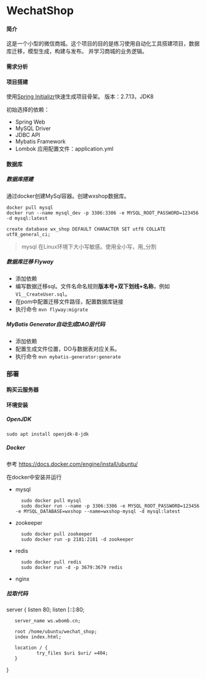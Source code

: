 # WechatShop

#### 简介

这是一个小型的微信商城。这个项目的目的是练习使用自动化工具搭建项目，数据库迁移，模型生成，构建与发布。
并学习商城的业务逻辑。

#### 需求分析

#### 项目搭建

使用[Spring Initializr](https://start.spring.io/)快速生成项目骨架。 版本：2.7.13，JDK8

初始选择的依赖：

- Spring Web
- MySQL Driver
- JDBC API
- Mybatis Framework
- Lombok
  应用配置文件：application.yml

#### 数据库

##### 数据库搭建

通过docker创建MySql容器。创建wxshop数据库。

```shell
docker pull mysql
docker run --name mysql_dev -p 3306:3306 -e MYSQL_ROOT_PASSWORD=123456 -d mysql:latest
```

```mysql
create database wx_shop DEFAULT CHARACTER SET utf8 COLLATE utf8_general_ci;
```

> mysql 在Linux环境下大小写敏感。使用全小写，用_分割

##### 数据库迁移 Flyway

- 添加依赖
- 编写数据迁移sql。文件名命名规则**版本号+双下划线+名称**，例如`V1__CreateUser.sql`。
- 在pom中配置迁移文件路径，配置数据库链接
- 执行命令 `mvn flyway:migrate`

##### MyBatis Generator自动生成DAO层代码

- 添加依赖
- 配置生成文件位置，DO与数据表对应关系。
- 执行命令 `mvn mybatis-generator:generate`

### 部署

#### 购买云服务器

#### 环境安装

##### OpenJDK

```shell
sudo apt install openjdk-8-jdk
```

##### Docker

参考 https://docs.docker.com/engine/install/ubuntu/

在docker中安装并运行

- mysql
  ```shell
    sudo docker pull mysql
    sudo docker run --name -p 3306:3306 -e MYSQL_ROOT_PASSWORD=123456 -e MYSQL_DATABASE=wxshop --name=wxshop-mysql -d mysql:latest
  ```
- zookeeper
  ```shell
    sudo docker pull zookeeper
    sudo docker run -p 2181:2181 -d zookeeper
  ```
- redis
  ```shell
    sudo docker pull redis
    sudo docker run -d -p 3679:3679 redis
  ```

- nginx

##### 拉取代码


server {
listen 80;
listen [::]:80;

       server_name ws.wbomb.cn;

       root /home/ubuntu/wechat_shop;
       index index.html;

       location / {
               try_files $uri $uri/ =404;
       }
}
